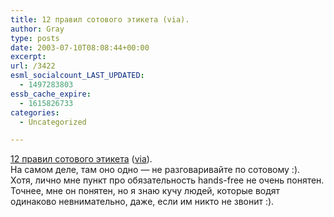 ```yaml
---
title: 12 правил сотового этикета (via).
author: Gray
type: posts
date: 2003-07-10T08:08:44+00:00
excerpt:
url: /3422
esml_socialcount_LAST_UPDATED:
  - 1497283803
essb_cache_expire:
  - 1615826733
categories:
  - Uncategorized

---
```








<a href="http://www.rokf.ru/articles/9678.shtml?1620" target="_blank">12 правил сотового этикета</a> (<a href="http://www.register.ryazan-agro.ru/09.07.2003/4" target="_blank">via</a>).  
На самом деле, там оно одно &#8212; не разговаривайте по сотовому :).  
Хотя, лично мне пункт про обязательность hands-free не очень понятен. Точнее, мне он понятен, но я знаю кучу людей, которые водят одинаково невнимательно, даже, если им никто не звонит :).